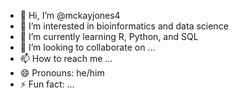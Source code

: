 - 👋 Hi, I’m @mckayjones4
- 👀 I’m interested in bioinformatics and data science
- 🌱 I’m currently learning R, Python, and SQL
- 💞️ I’m looking to collaborate on ...
- 📫 How to reach me ...
- 😄 Pronouns: he/him
- ⚡ Fun fact: ...

<!---
mckayjones4/mckayjones4 is a ✨ special ✨ repository because its `README.md` (this file) appears on your GitHub profile.
You can click the Preview link to take a look at your changes.
--->
